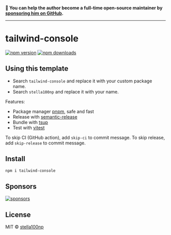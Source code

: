 **💛 You can help the author become a full-time open-source maintainer by [sponsoring him on GitHub](https://github.com/sponsors/stella100np).**

---

# tailwind-console

[![npm version](https://badgen.net/npm/v/tailwind-console)](https://npm.im/tailwind-console) [![npm downloads](https://badgen.net/npm/dm/tailwind-console)](https://npm.im/tailwind-console)

## Using this template

- Search `tailwind-console` and replace it with your custom package name.
- Search `stella100np` and replace it with your name.

Features:

- Package manager [pnpm](https://pnpm.js.org/), safe and fast
- Release with [semantic-release](https://npm.im/semantic-release)
- Bundle with [tsup](https://github.com/stella100np/tsup)
- Test with [vitest](https://vitest.dev)

To skip CI (GitHub action), add `skip-ci` to commit message. To skip release, add `skip-release` to commit message.

## Install

```bash
npm i tailwind-console
```

## Sponsors

[![sponsors](https://sponsors-images.stella100np.sh/sponsors.svg)](https://github.com/sponsors/stella100np)

## License

MIT &copy; [stella100np](https://github.com/sponsors/stella100np)
